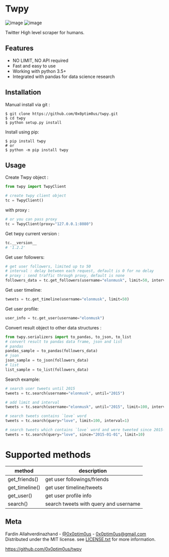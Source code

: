 
Twpy
====

![image](https://pepy.tech/badge/twpy) ![image](https://pepy.tech/badge/twpy/week)

Twitter High level scraper for humans.

Features
--------

- NO LIMIT, NO API required
- Fast and easy to use
- Working with python 3.5+
- Integrated with pandas for data science research

Installation
------------

Manual install via git :

``` {.bash}
$ git clone https://github.com/0x0ptim0us/twpy.git
$ cd twpy
$ python setup.py install
```

Install using pip:

``` {.bash}
$ pip install twpy
# or
$ python -m pip install twpy
```

Usage
-----

Create Twpy object :

```python
from twpy import TwpyClient 

# create twpy client object
tc = TwpyClient()
```

with proxy :

```python
# or you can pass proxy
tc = TwpyClient(proxy="127.0.0.1:8080")
```

Get twpy current version :

```python
tc.__version__
# '1.2.2'
```


Get user followers:

```python
# get user followers, limited up to 50
# interval : delay between each request, default is 0 for no delay
# proxy : send traffic through proxy, default is none
followers_data = tc.get_followers(username="elonmusk", limit=50, interval=1)
```

Get user timeline:

```python
tweets = tc.get_timeline(username="elonmusk", limit=50)
```

Get user profile:

```python
user_info = tc.get_user(username="elonmusk")
```

Convert result object to other data structures :

```python
from twpy.serializers import to_pandas, to_json, to_list
# convert result to pandas data frame, json and list
# pandas
pandas_sample = to_pandas(followers_data)
# json
json_sample = to_json(followers_data)
# list
list_sample = to_list(followers_data)
```

Search example:

```python
# search user tweets until 2015
tweets = tc.search(username="elonmusk", until="2015")

# add limit and interval
tweets = tc.search(username="elonmusk", until="2015", limit=100, interval=1)

# search tweets contains `love` word
tweets = tc.search(query="love", limit=100, interval=1)

# search tweets which contains `love` word and were tweeted since 2015-01-01
tweets = tc.search(query="love", since="2015-01-01", limit=10)
```

  # Supported methods
| method | description |
|--|--|
| get_friends() | get user followings/friends |
| get_timeline()  | get user timeline/tweets |
| get_user() | get user profile info |
| search() | search tweets with query and username |

Meta
----

Fardin Allahverdinazhand -  [\@0x0ptim0us](https://twitter.com/0x0ptim0us) - <0x0ptim0us@gmail.com>  Distributed under the MIT license. see  [LICENSE.txt](https://github.com/0x0ptim0us/twpy/blob/master/LICENSE.txt)
for more information.

<https://github.com/0x0ptim0us/twpy>
